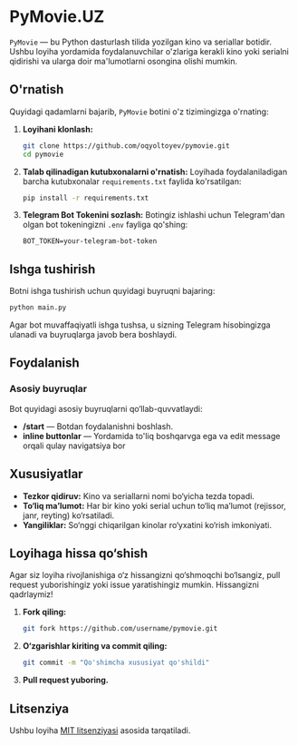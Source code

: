 # PyMovie.UZ

`PyMovie` — bu Python dasturlash tilida yozilgan kino va seriallar botidir. Ushbu loyiha yordamida foydalanuvchilar o'zlariga kerakli kino yoki serialni qidirishi va ularga doir ma'lumotlarni osongina olishi mumkin.

## O'rnatish

Quyidagi qadamlarni bajarib, `PyMovie` botini o'z tizimingizga o'rnating:

1. **Loyihani klonlash:**
    ```bash
    git clone https://github.com/oqyoltoyev/pymovie.git
    cd pymovie
    ```

2. **Talab qilinadigan kutubxonalarni o'rnatish:**
    Loyihada foydalaniladigan barcha kutubxonalar `requirements.txt` faylida ko'rsatilgan:
    ```bash
    pip install -r requirements.txt
    ```

3. **Telegram Bot Tokenini sozlash:**
    Botingiz ishlashi uchun Telegram'dan olgan bot tokeningizni `.env` fayliga qo'shing:
    ```env
    BOT_TOKEN=your-telegram-bot-token
    ```

## Ishga tushirish

Botni ishga tushirish uchun quyidagi buyruqni bajaring:
```bash
python main.py
```

Agar bot muvaffaqiyatli ishga tushsa, u sizning Telegram hisobingizga ulanadi va buyruqlarga javob bera boshlaydi.

## Foydalanish

### Asosiy buyruqlar
Bot quyidagi asosiy buyruqlarni qo‘llab-quvvatlaydi:

- **/start** — Botdan foydalanishni boshlash.
- **inline buttonlar** — Yordamida to'liq boshqarvga ega va edit message orqali qulay navigatsiya bor



## Xususiyatlar

- **Tezkor qidiruv:** Kino va seriallarni nomi bo‘yicha tezda topadi.
- **To‘liq ma’lumot:** Har bir kino yoki serial uchun to‘liq ma’lumot (rejissor, janr, reyting) ko‘rsatiladi.
- **Yangiliklar:** So‘nggi chiqarilgan kinolar ro‘yxatini ko‘rish imkoniyati.

## Loyihaga hissa qo‘shish

Agar siz loyiha rivojlanishiga o‘z hissangizni qo‘shmoqchi bo‘lsangiz, pull request yuborishingiz yoki issue yaratishingiz mumkin. Hissangizni qadrlaymiz!

1. **Fork qiling:**
    ```bash
    git fork https://github.com/username/pymovie.git
    ```

2. **O‘zgarishlar kiriting va commit qiling:**
    ```bash
    git commit -m "Qo'shimcha xususiyat qo'shildi"
    ```

3. **Pull request yuboring.**

## Litsenziya

Ushbu loyiha [MIT litsenziyasi](LICENSE) asosida tarqatiladi.

